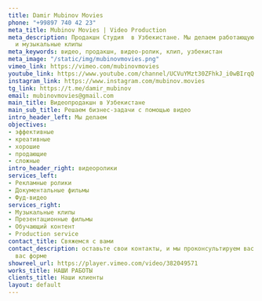 ```yaml
---
title: Damir Mubinov Movies
phone: "+99897 740 42 23"
meta_title: Mubinov Movies | Video Production
meta_description: Продакшн Студия  в Узбекистане. Мы делаем работающую видеорекламу
  и музыкальные клипы
meta_keywords: видео, продакшн, видео-ролик, клип, узбекистан
meta_image: "/static/img/mubinovmovies.png"
vimeo_link: https://vimeo.com/mubinovmovies
youtube_link: https://www.youtube.com/channel/UCVuYMzt30ZFhkJ_i0wBIrqQ
instagram_link: https://www.instagram.com/mubinov.movies
tg_link: https://t.me/damir_mubinov
email: mubinovmovies@gmail.com
main_title: Видеопродакшн в Узбекистане
main_sub_title: Решаем бизнес-задачи с помощью видео
intro_header_left: Мы делаем
objectives:
- эффективные
- креативные
- хорошие
- продающие
- сложные
intro_header_right: видеоролики
services_left:
- Рекламные ролики
- Документальные фильмы
- Фуд-видео
services_right:
- Музыкальные клипы
- Презентационные фильмы
- Обучающий контент
- Production service
contact_title: Cвяжемся с вами
contact_description: оставьте свои контакты, и мы проконсультируем вас в удобной для
  вас форме
showreel_url: https://player.vimeo.com/video/382049571
works_title: НАШИ РАБОТЫ
clients_title: Наши клиенты
layout: default
---
```


